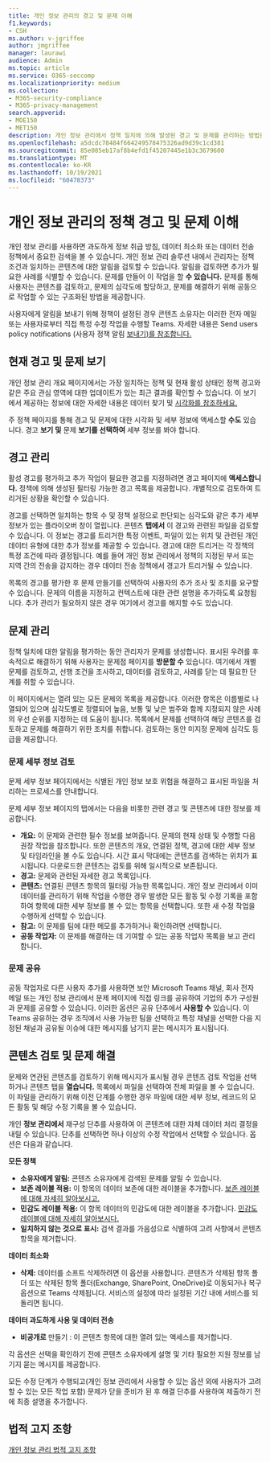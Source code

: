 ```yaml
---
title: 개인 정보 관리의 경고 및 문제 이해
f1.keywords:
- CSH
ms.author: v-jgriffee
author: jmgriffee
manager: laurawi
audience: Admin
ms.topic: article
ms.service: O365-seccomp
ms.localizationpriority: medium
ms.collection:
- M365-security-compliance
- M365-privacy-management
search.appverid:
- MOE150
- MET150
description: 개인 정보 관리에서 정책 일치에 의해 발생된 경고 및 문제를 관리하는 방법을 학습합니다.
ms.openlocfilehash: a5dcdc78484f664249578475326ad9d39c1cd381
ms.sourcegitcommit: 85e085eb17af8b4efd1f45207445e1b3c3679600
ms.translationtype: MT
ms.contentlocale: ko-KR
ms.lasthandoff: 10/19/2021
ms.locfileid: "60478373"
---
```

# <a name="understand-policy-alerts-and-issues-in-privacy-management"></a>개인 정보 관리의 정책 경고 및 문제 이해

개인 정보 관리를 사용하면 과도하게 정보 취급 방침, 데이터 최소화 또는 데이터 전송 정책에서 중요한 검색을 볼 수 있습니다. 개인 정보 관리 솔루션 내에서  관리자는 정책 조건과 일치하는 콘텐츠에 대한 알림을 검토할 수 있습니다. 알림을 검토하면 추가가 필요한 사례를 식별할 수 있습니다. 문제를 만들어 이 작업을 할 **수 있습니다.** 문제를 통해 사용자는 콘텐츠를 검토하고, 문제의 심각도에 할당하고, 문제를 해결하기 위해 공동으로 작업할 수 있는 구조화된 방법을 제공합니다.

사용자에게 알림을 보내기 위해 정책이 설정된 경우 콘텐츠 소유자는 이러한 전자 메일 또는 사용자로부터 직접 특정 수정 작업을 수행할 Teams. 자세한 내용은 Send users policy notifications (사용자 정책 알림 [보내기)를 참조합니다.](privacy-management-policies-notifications.md)

## <a name="view-current-alerts-and-issues"></a>현재 경고 및 문제 보기

개인 정보  관리 개요 페이지에서는 가장 일치하는 정책 및 현재 활성 상태인 정책 경고와 같은 주요 관심 영역에 대한 업데이트가 있는 최근 결과를 확인할 수 있습니다. 이 보기에서 제공하는 정보에 대한 자세한 내용은 데이터 찾기 및 [시각화를 참조하세요.](privacy-management-data-profile.md)

주 정책 페이지를 통해 경고 및 문제에 대한 시각화 및 세부 정보에 액세스할 **수도** 있습니다. 경고 **보기 및** 문제 **보기를 선택하여** 세부 정보를 봐야 합니다.

## <a name="manage-alerts"></a>경고 관리

활성 경고를 평가하고 추가 작업이 필요한 경고를 지정하려면 경고 페이지에 **액세스합니다.** 정책에 의해 생성된 필터링 가능한 경고 목록을 제공합니다. 개별적으로 검토하여 트리거된 상황을 확인할 수 있습니다.

경고를 선택하면 일치하는 항목 수 및 정책 설정으로 판단되는 심각도와 같은 추가 세부 정보가 있는 플라이오버 창이 열립니다. 콘텐츠 **탭에서** 이 경고와 관련된 파일을 검토할 수 있습니다. 이 정보는 경고를 트리거한 특정 이벤트, 파일이 있는 위치 및 관련된 개인 데이터 유형에 대한 추가 정보를 제공할 수 있습니다. 경고에 대한 트리거는 각 정책의 특정 조건에 따라 결정됩니다. 예를 들어 개인 정보 관리에서 정책의 지정된 부서 또는 지역 간의 전송을 감지하는 경우 데이터 전송 정책에서 경고가 트리거될 수 있습니다.

목록의 경고를 평가한 후 문제  만들기를 선택하여 사용자의 추가 조사 및 조치를 요구할 수 있습니다. 문제의 이름을 지정하고 컨텍스트에 대한 관련 설명을 추가하도록 요청됩니다. 추가 관리가 필요하지 않은 경우 여기에서 경고를 해지할 수도 있습니다.

## <a name="manage-issues"></a>문제 관리

정책 일치에 대한 알림을 평가하는 동안 관리자가 문제를 생성합니다. 표시된 우려를 후속적으로 해결하기 위해 사용자는 문제점 페이지를 **방문할 수** 있습니다. 여기에서 개별 문제를 검토하고, 선행 조건을 조사하고, 데이터를 검토하고, 사례를 닫는 데 필요한 단계를 취할 수 있습니다.

이 페이지에서는 열려 있는 모든 문제의 목록을 제공합니다. 이러한 항목은 이름별로 나열되어 있으며 심각도별로 정렬되어 높음, 보통 및 낮은 범주와 함께 지정되지 않은 사례의 우선 순위를 지정하는 데 도움이 됩니다. 목록에서 문제를 선택하여 해당 콘텐츠를 검토하고 문제를 해결하기 위한 조치를 취합니다. 검토하는 동안 미지정 문제에 심각도 등급을 제공합니다.

### <a name="review-issue-details"></a>문제 세부 정보 검토

문제 세부 정보 페이지에서는 식별된 개인 정보 보호 위험을 해결하고 표시된 파일을 처리하는 프로세스를 안내합니다.

문제 세부 정보 페이지의 탭에서는 다음을 비롯한 관련 경고 및 콘텐츠에 대한 정보를 제공합니다.

- **개요:** 이 문제와 관련한 필수 정보를 보여줍니다. 문제의 현재 상태 및 수행할 다음 권장 작업을 참조합니다. 또한 콘텐츠의 개요, 연결된 정책, 경고에 대한 세부 정보 및 타임라인을 볼 수도 있습니다. 시간 표시 막대에는 콘텐츠를 검색하는 위치가 표시됩니다. 다운로드한 콘텐츠는 검토를 위해 일시적으로 보존됩니다.
- **경고:** 문제와 관련된 자세한 경고 목록입니다.
- **콘텐츠:** 연결된 콘텐츠 항목의 필터링 가능한 목록입니다. 개인 정보 관리에서 이미 데이터를 관리하기 위해 작업을 수행한 경우 발생한 모든 활동 및 수정 기록을 포함하여 항목에 대한 세부 정보를 볼 수 있는 항목을 선택합니다. 또한 새 수정 작업을 수행하게 선택할 수 있습니다.
- **참고:** 이 문제를 팀에 대한 메모를 추가하거나 확인하려면 선택합니다.
- **공동 작업자:** 이 문제를 해결하는 데 기여할 수 있는 공동 작업자 목록을 보고 관리합니다.

### <a name="share-the-issue"></a>문제 공유

공동 작업자로 다른 사용자 추가를 사용하면 보안 Microsoft Teams 채널, 회사 전자 메일 또는 개인 정보 관리에서 문제 페이지에 직접 링크를 공유하여 기업의 추가 구성원과 문제를 공유할 수 있습니다. 이러한 옵션은 공유 단추에서 **사용할 수** 있습니다. 이 Teams 공유하는 경우 조직에서 사용 가능한 팀을 선택하고 특정 채널을 선택한 다음 지정된 채널과 공유될 이슈에 대한 메시지를 남기지 묻는 메시지가 표시됩니다.

## <a name="review-content-and-remediate-issues"></a>콘텐츠 검토 및 문제 해결

문제와 연관된 콘텐츠를 검토하기 위해  메시지가 표시될 경우 콘텐츠 검토 작업을 선택하거나 콘텐츠 탭을 **열습니다.** 목록에서 파일을 선택하여 전체 파일을 볼 수 있습니다. 이 파일을 관리하기 위해 이전 단계를 수행한 경우 파일에 대한 세부 정보, 레코드의 모든 활동 및 해당 수정 기록을 볼 수 있습니다.

개인 **정보 관리에서** 재구성 단추를 사용하여 이 콘텐츠에 대한 자체 데이터 처리 결정을 내릴 수 있습니다. 단추를 선택하면 하나 이상의 수정 작업에서 선택할 수 있습니다. 옵션은 다음과 같습니다.

**모든 정책**

- **소유자에게 알림:** 콘텐츠 소유자에게 검색된 문제를 알릴 수 있습니다.
- **보존 레이블 적용:** 이 항목의 데이터 보존에 대한 레이블을 추가합니다. [보존 레이블에 대해 자세히 알아보시고.](/microsoft-365/compliance/create-apply-retention-labels)
- **민감도 레이블 적용:** 이 항목 데이터의 민감도에 대한 레이블을 추가합니다. [민감도 레이블에 대해 자세히 알아보시다.](/microsoft-365/compliance/sensitivity-labels)
- **일치하지 않는 것으로 표시:** 검색 결과를 가음성으로 식별하여 고려 사항에서 콘텐츠 항목을 제거합니다.

**데이터 최소화**

- **삭제:** 데이터를 소프트 삭제하려면 이 옵션을 사용합니다. 콘텐츠가 삭제된 항목 폴더 또는 삭제된 항목 폴더(Exchange, SharePoint, OneDrive)로 이동되거나 복구 옵션으로 Teams 삭제됩니다. 서비스의 설정에 따라 설정된 기간 내에 서비스를 되돌리면 됩니다.

**데이터 과도하게 사용 및 데이터 전송**

- **비공개로** 만들기 : 이 콘텐츠 항목에 대한 열려 있는 액세스를 제거합니다.

각 옵션은 선택을 확인하기 전에 콘텐츠 소유자에게 설명 및 기타 필요한 지원 정보를 남기지 묻는 메시지를 제공합니다.

모든 수정 단계가 수행되고(개인 정보 관리에서 사용할 수 있는 옵션 외에 사용자가 고려할 수 있는 모든 작업 포함)  문제가 닫을 준비가 된 후 해결 단추를 사용하여 제출하기 전에 최종 설명을 추가합니다.

## <a name="legal-disclaimer"></a>법적 고지 조항

[개인 정보 관리 법적 고지 조항](privacy-management-disclaimer.md)
